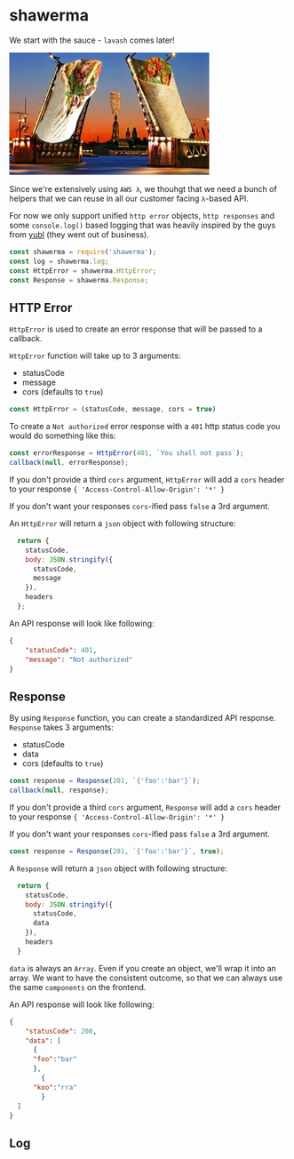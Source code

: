 # shawerma
We start with the sauce - `lavash` comes later!

![shawerma.jpg](shawerma.jpg)

Since we're extensively using `AWS λ`, we thouhgt that we need a bunch of
helpers that we can reuse in all our customer facing `λ`-based API.

For now we only support unified `http error` objects, `http responses` and some
`console.log()` based logging that was heavily inspired by the guys from [yubl](https://www.crunchbase.com/organization/yubl)
(they went out of business).

```js
const shawerma = require('shawerma');
const log = shawerma.log;
const HttpError = shawerma.HttpError;
const Response = shawerma.Response;
```

## HTTP Error
`HttpError` is used to create an error response that will be passed to
a callback.

`HttpError` function will take up to 3 arguments:
* statusCode
* message
* cors (defaults to `true`)

```js
const HttpError = (statusCode, message, cors = true)
```

To create a `Not authorized` error response with a `401` http status code
you would do something like this:

```js
const errorResponse = HttpError(401, `You shall not pass`);
callback(null, errorResponse);
```

If you don't provide a third `cors` argument, `HttpError` will add a `cors` header to your response `{ 'Access-Control-Allow-Origin': '*' }`

If you don't want your responses `cors`-ified pass `false` a 3rd argument.

An `HttpError` will return a `json` object with following structure:

```js
  return {
    statusCode,
    body: JSON.stringify({
      statusCode,
      message
    }),
    headers
  };
```

An API response will look like following:

```json
{
	"statusCode": 401,
	"message": "Not authorized"
}
```

## Response
By using `Response` function, you can create a standardized API response.
`Response` takes 3 arguments:

* statusCode
* data
* cors (defaults to `true`)

```js
const response = Response(201, `{'foo':'bar'}`);
callback(null, response);
```

If you don't provide a third `cors` argument, `Response` will add a `cors` header to your response `{ 'Access-Control-Allow-Origin': '*' }`

If you don't want your responses `cors`-ified pass `false` a 3rd argument.

```js
const response = Response(201, `{'foo':'bar'}`, true);
```

A `Response` will return a `json` object with following structure:

```js
  return {
    statusCode,
    body: JSON.stringify({
      statusCode,
      data
    }),
    headers
  }
```

`data` is always an `Array`. Even if you create an object, we'll wrap it into an array. We want to have the consistent outcome, so that we can always use the same `components` on the frontend.


An API response will look like following:

```json
{
	"statusCode": 200,
	"data": [
	  {
      "foo":"bar"
	  },
		{
      "koo":"rra"
		}
  ]
}
```

## Log
